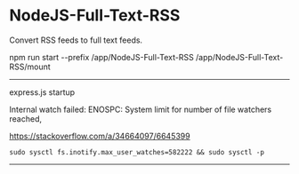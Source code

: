 # NodeJS-Full-Text-RSS
Convert RSS feeds to full text feeds.

npm run start --prefix /app/NodeJS-Full-Text-RSS
/app/NodeJS-Full-Text-RSS/mount

----

express.js startup

Internal watch failed: ENOSPC: System limit for number of file watchers reached,

https://stackoverflow.com/a/34664097/6645399
````
sudo sysctl fs.inotify.max_user_watches=582222 && sudo sysctl -p
````
----


